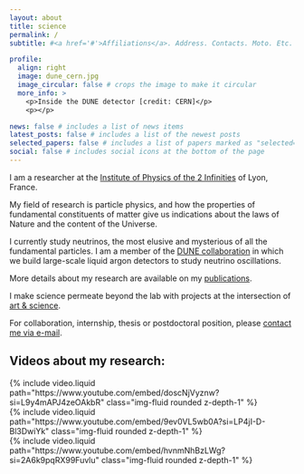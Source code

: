 ```yaml
---
layout: about
title: science
permalink: /
subtitle: #<a href='#'>Affiliations</a>. Address. Contacts. Moto. Etc.

profile:
  align: right
  image: dune_cern.jpg
  image_circular: false # crops the image to make it circular
  more_info: >
    <p>Inside the DUNE detector [credit: CERN]</p>
    <p></p>

news: false # includes a list of news items
latest_posts: false # includes a list of the newest posts
selected_papers: false # includes a list of papers marked as "selected={true}"
social: false # includes social icons at the bottom of the page
---
```


I am a researcher at the [Institute of Physics of the 2 Infinities](https://www.ip2i.in2p3.fr/?lang=en) of Lyon, France.

My field of research is particle physics, and how the properties of fundamental constituents of matter give us indications about the laws of Nature and the content of the Universe.

I currently study neutrinos, the most elusive and mysterious of all the fundamental particles.
I am a member of the [DUNE collaboration](https://www.dunescience.org/) in which we build large-scale liquid argon detectors to study neutrino oscillations. 

More details about my research are available on my [publications](https://inspirehep.net/authors/1348388).

I make science permeate beyond the lab with projects at the intersection of [art & science](https://lhaegel.github.io/art/).

For collaboration, internship, thesis or postdoctoral position, please [contact me via e-mail](https://annuaire.in2p3.fr/6470-11492/leila-haegel).

<h2 class="text-3xl font-semibold mb-4 mt-12">Videos about my research:</h2>

<div class="row mt-3">
    <div class="col-sm mt-3 mt-md-0">
        {% include video.liquid path="https://www.youtube.com/embed/doscNjVyznw?si=L9y4mAPJ4zeOAkbR" class="img-fluid rounded z-depth-1" %}
    </div>
    <div class="col-sm mt-3 mt-md-0">
        {% include video.liquid path="https://www.youtube.com/embed/9ev0VL5wb0A?si=LP4jI-D-Bl3DwiYk" class="img-fluid rounded z-depth-1" %}
    </div>
    <div class="col-sm mt-3 mt-md-0">
        {% include video.liquid path="https://www.youtube.com/embed/hvnmNhBzLWg?si=2A6k9pqRX99Fuvlu" class="img-fluid rounded z-depth-1" %}
    </div>
</div>
